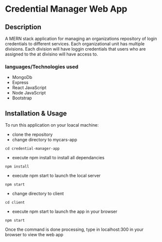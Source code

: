 # Credential Manager Web App 
## Description
A MERN stack application for managing an organizations repository of login credentials to different services. 
Each organizational unit has multiple divisions. Each division will have loggin credentials that users who are assigned to the at 
divisino will have access to. 
### languages/Technologies used
- MongoDb
- Express
- React JavaScript
- Node JavaScript
- Bootstrap

## Installation & Usage
To run this application on your loacal machine:
- clone the repository 
- change directory to mycars-app

```
cd credential-manager-app
```

- execute npm install to install all dependancies

```
npm install
```

- execute npm start to launch the local server

```
npm start
```
- change directory to client

```
cd client
```
- execute npm start to launch the app in your browser

```
npm start
```
Once the command is done processing, type in localhost:300 in your browser to view the web app

